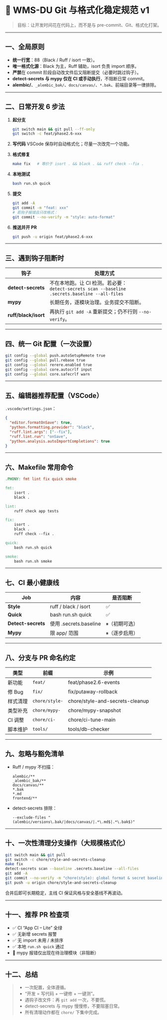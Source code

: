 # 🧭 WMS-DU Git 与格式化稳定规范 v1
> 目标：让开发时间花在代码上，而不是与 pre-commit、Git、格式化打架。

---

## 一、全局原则
- **统一行宽**：88（Black / Ruff / isort 一致）。
- **唯一格式化源**：Black 为主，Ruff 辅助，isort 负责 import 顺序。
- **严禁**在 commit 阶段自动改文件后又阻断提交（必要时跳过钩子）。
- **detect-secrets 与 mypy 仅在 CI 或手动执行**，不阻断日常 commit。
- **alembic/**、`_alembic_bak/`、`docs/canvas/`、`*.bak`、前端目录等一律排除。

---

## 二、日常开发 6 步法

1. **起分支**
   ```bash
   git switch main && git pull --ff-only
   git switch -c feat/phase2.6-xxx
   ```

2. **写代码**
   VSCode 保存时自动格式化；尽量一次改完一个功能。

3. **格式修复**
   ```bash
   make fix   # 等价于 isort . && black . && ruff check --fix .
   ```

4. **本地测试**
   ```bash
   bash run.sh quick
   ```

5. **提交**
   ```bash
   git add -A
   git commit -m "feat: xxx"
   # 若钩子报错且只改格式：
   git commit --no-verify -m "style: auto-format"
   ```

6. **推送并开 PR**
   ```bash
   git push -u origin feat/phase2.6-xxx
   ```

---

## 三、遇到钩子阻断时

| 钩子 | 处理方式 |
|------|-----------|
| **detect-secrets** | 不在本地跑。让 CI 检测。若必要：<br> `detect-secrets scan --baseline .secrets.baseline --all-files` |
| **mypy** | 长期任务，逐模块治理。业务提交不阻断。 |
| **ruff/black/isort** | 再执行 `git add -A` 重新提交；仍不行则 `--no-verify`。 |

---

## 四、统一 Git 配置（一次设置）

```bash
git config --global push.autoSetupRemote true
git config --global pull.rebase true
git config --global rerere.enabled true
git config --global core.autocrlf input
git config --global core.safecrlf warn
```

---

## 五、编辑器推荐配置（VSCode）

`.vscode/settings.json`：

```json
{
  "editor.formatOnSave": true,
  "python.formatting.provider": "black",
  "ruff.lint.args": ["--fix"],
  "ruff.lint.run": "onSave",
  "python.analysis.autoImportCompletions": true
}
```

---

## 六、Makefile 常用命令

```makefile
.PHONY: fmt lint fix quick smoke

fmt:
	isort .
	black .

lint:
	ruff check app tests

fix:
	isort .
	black .
	ruff check --fix .

quick:
	bash run.sh quick

smoke:
	bash run.sh smoke
```

---

## 七、CI 最小健康线

| Job | 内容 | 是否阻断 |
|------|------|-----------|
| **Style** | ruff / black / isort | ✅ |
| **Quick** | bash run.sh quick | ✅ |
| **Detect-secrets** | 使用 .secrets.baseline | ⏸（初期可选） |
| **Mypy** | 限 app/ 范围 | ⏸（逐步启用） |

---

## 八、分支与 PR 命名约定

| 类型 | 前缀 | 示例 |
|------|-------|------|
| 新功能 | `feat/` | feat/phase2.6-events |
| 修 Bug | `fix/` | fix/putaway-rollback |
| 样式清理 | `chore/style-` | chore/style-and-secrets-cleanup |
| 类型补充 | `chore/mypy-` | chore/mypy-snapshot |
| CI 调整 | `chore/ci-` | chore/ci-tune-main |
| 脚本维护 | `tools/` | tools/db-checker |

---

## 九、忽略与豁免清单
- Ruff / mypy 不扫描：
  ```
  alembic/**
  _alembic_bak/**
  docs/canvas/**
  *.bak
  *.md
  frontend/**
  ```
- detect-secrets 排除：
  ```
  --exclude-files "(alembic/versions\.bak/|docs/canvas/|.*\.md$|.*\.bak$)"
  ```

---

## 十、一次性清理分支操作（大规模格式化）

```bash
git switch main && git pull
git switch -c chore/style-and-secrets-cleanup
make fix
detect-secrets scan --baseline .secrets.baseline --all-files
git add -A
git commit --no-verify -m "chore(style): global format & secret baseline sync"
git push -u origin chore/style-and-secrets-cleanup
```

合并后即可长期稳定，主线 CI 保证风格与安全基线不再波动。

---

## 十一、推荐 PR 检查项
- ✅ CI “App CI – Lite” 全绿
- ✅ 无新增 secrets 报警
- ✅ 无 import 未用 / 未排序
- ✅ 本地 `run.sh quick` 通过
- 🛌 mypy 报错仅出现在待治理模块（非阻断）

---

## 十二、总结
> - 一次配置，全体遵循。
> - “开发 = 写代码 + 一键修 + 一键测”。
> - 遇钩子改文件：再 `git add` 一次，不要慌。
> - detect-secrets 与 mypy 慢慢修，不要阻塞日常。
> - 所有清理动作都在 `chore/` 下集中完成。
